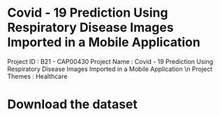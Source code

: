 # Covid - 19 Prediction Using Respiratory Disease Images Imported in a Mobile Application




Project ID : B21 - CAP00430
Project Name : Covid - 19 Prediction Using Respiratory Disease Images Imported in a Mobile Application \n
Project Themes : Healthcare


# Download the dataset










